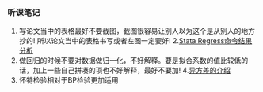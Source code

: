 ### 听课笔记



  1. 写论文当中的表格最好不要截图，截图很容易让别人以为这个是从别人的地方抄的!  所以论文当中的表格书写或者左图一定要好!
  2.[Stata Regress命令结果分析](http://t.csdnimg.cn/QQ6BA)
  3. 做回归的时候不要对数据做归一化，不好解释。要是拟合系数的值比较低的话，加上一些自己拼凑的项也不好解释，最好不要加!
  4.[异方差的介绍](http://t.csdnimg.cn/q2mX3) 
  5. 怀特检验相对于BP检验更加适用

